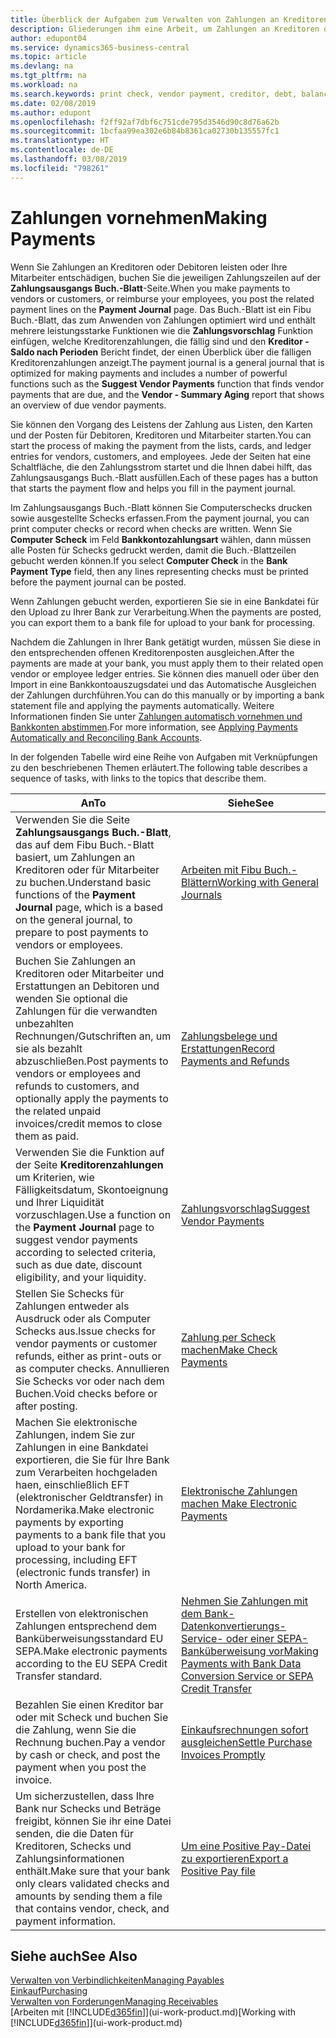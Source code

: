 ```yaml
---
title: Überblick der Aufgaben zum Verwalten von Zahlungen an Kreditoren | Microsoft Docs
description: Gliederungen ihm eine Arbeit, um Zahlungen an Kreditoren oder zu den Gläubigern, einschließlich Buchungszahlungszeilen und das Anzeigen einer Übersicht über den fälligen Saldo zu verwalten.
author: edupont04
ms.service: dynamics365-business-central
ms.topic: article
ms.devlang: na
ms.tgt_pltfrm: na
ms.workload: na
ms.search.keywords: print check, vendor payment, creditor, debt, balance due, AP
ms.date: 02/08/2019
ms.author: edupont
ms.openlocfilehash: f2ff92af7dbf6c751cde795d3546d90c8d76a62b
ms.sourcegitcommit: 1bcfaa99ea302e6b84b8361ca02730b135557fc1
ms.translationtype: HT
ms.contentlocale: de-DE
ms.lasthandoff: 03/08/2019
ms.locfileid: "798261"
---
```

# <a name="making-payments"></a><span data-ttu-id="43483-103">Zahlungen vornehmen</span><span class="sxs-lookup"><span data-stu-id="43483-103">Making Payments</span></span>

<span data-ttu-id="43483-104">Wenn Sie Zahlungen an Kreditoren oder Debitoren leisten oder Ihre Mitarbeiter entschädigen, buchen Sie die jeweiligen Zahlungszeilen auf der **Zahlungsausgangs Buch.-Blatt**-Seite.</span><span class="sxs-lookup"><span data-stu-id="43483-104">When you make payments to vendors or customers, or reimburse your employees, you post the related payment lines on the **Payment Journal** page.</span></span> <span data-ttu-id="43483-105">Das Buch.-Blatt ist ein Fibu Buch.-Blatt, das zum Anwenden von Zahlungen optimiert wird und enthält mehrere leistungsstarke Funktionen wie die **Zahlungsvorschlag** Funktion einfügen, welche Kreditorenzahlungen, die fällig sind und den **Kreditor - Saldo nach Perioden** Bericht findet, der einen Überblick über die fälligen Kreditorenzahlungen anzeigt.</span><span class="sxs-lookup"><span data-stu-id="43483-105">The payment journal is a general journal that is optimized for making payments and includes a number of powerful functions such as the **Suggest Vendor Payments** function that finds vendor payments that are due, and the **Vendor - Summary Aging** report that shows an overview of due vendor payments.</span></span>  

<span data-ttu-id="43483-106">Sie können den Vorgang des Leistens der Zahlung aus Listen, den Karten und der Posten für Debitoren, Kreditoren und Mitarbeiter starten.</span><span class="sxs-lookup"><span data-stu-id="43483-106">You can start the process of making the payment from the lists, cards, and ledger entries for vendors, customers, and employees.</span></span> <span data-ttu-id="43483-107">Jede der Seiten hat eine Schaltfläche, die den Zahlungsstrom startet und die Ihnen dabei hilft, das Zahlungsausgangs Buch.-Blatt ausfüllen.</span><span class="sxs-lookup"><span data-stu-id="43483-107">Each of these pages has a button that starts the payment flow and helps you fill in the payment journal.</span></span>  

<span data-ttu-id="43483-108">Im Zahlungsausgangs Buch.-Blatt können Sie Computerschecks drucken sowie ausgestellte Schecks erfassen.</span><span class="sxs-lookup"><span data-stu-id="43483-108">From the payment journal, you can print computer checks or record when checks are written.</span></span> <span data-ttu-id="43483-109">Wenn Sie **Computer Scheck** im Feld **Bankkontozahlungsart** wählen, dann müssen alle Posten für Schecks gedruckt werden, damit die Buch.-Blattzeilen gebucht werden können.</span><span class="sxs-lookup"><span data-stu-id="43483-109">If you select **Computer Check** in the **Bank Payment Type** field, then any lines representing checks must be printed before the payment journal can be posted.</span></span>

<span data-ttu-id="43483-110">Wenn Zahlungen gebucht werden, exportieren Sie sie in eine Bankdatei für den Upload zu Ihrer Bank zur Verarbeitung.</span><span class="sxs-lookup"><span data-stu-id="43483-110">When the payments are posted, you can export them to a bank file for upload to your bank for processing.</span></span>

<span data-ttu-id="43483-111">Nachdem die Zahlungen in Ihrer Bank getätigt wurden, müssen Sie diese in den entsprechenden offenen Kreditorenposten ausgleichen.</span><span class="sxs-lookup"><span data-stu-id="43483-111">After the payments are made at your bank, you must apply them to their related open vendor or employee ledger entries.</span></span> <span data-ttu-id="43483-112">Sie können dies manuell oder über den Import in eine Bankkontoauszugsdatei und das Automatische Ausgleichen der Zahlungen durchführen.</span><span class="sxs-lookup"><span data-stu-id="43483-112">You can do this manually or by importing a bank statement file and applying the payments automatically.</span></span> <span data-ttu-id="43483-113">Weitere Informationen finden Sie unter [Zahlungen automatisch vornehmen und Bankkonten abstimmen](receivables-apply-payments-auto-reconcile-bank-accounts.md).</span><span class="sxs-lookup"><span data-stu-id="43483-113">For more information, see [Applying Payments Automatically and Reconciling Bank Accounts](receivables-apply-payments-auto-reconcile-bank-accounts.md).</span></span>

<span data-ttu-id="43483-114">In der folgenden Tabelle wird eine Reihe von Aufgaben mit Verknüpfungen zu den beschriebenen Themen erläutert.</span><span class="sxs-lookup"><span data-stu-id="43483-114">The following table describes a sequence of tasks, with links to the topics that describe them.</span></span>

| <span data-ttu-id="43483-115">An</span><span class="sxs-lookup"><span data-stu-id="43483-115">To</span></span> | <span data-ttu-id="43483-116">Siehe</span><span class="sxs-lookup"><span data-stu-id="43483-116">See</span></span> |
| --- | --- |
|<span data-ttu-id="43483-117">Verwenden Sie die Seite **Zahlungsausgangs Buch.-Blatt**, das auf dem Fibu Buch.-Blatt basiert, um Zahlungen an Kreditoren oder für Mitarbeiter zu buchen.</span><span class="sxs-lookup"><span data-stu-id="43483-117">Understand basic functions of the **Payment Journal** page, which is a based on the general journal, to prepare to post payments to vendors or employees.</span></span>|[<span data-ttu-id="43483-118">Arbeiten mit Fibu Buch.-Blättern</span><span class="sxs-lookup"><span data-stu-id="43483-118">Working with General Journals</span></span>](ui-work-general-journals.md)|
|<span data-ttu-id="43483-119">Buchen Sie Zahlungen an Kreditoren oder Mitarbeiter und Erstattungen an Debitoren und wenden Sie optional die Zahlungen für die verwandten unbezahlten Rechnungen/Gutschriften an, um sie als bezahlt abzuschließen.</span><span class="sxs-lookup"><span data-stu-id="43483-119">Post payments to vendors or employees and refunds to customers, and optionally apply the payments to the related unpaid invoices/credit memos to close them as paid.</span></span>|[<span data-ttu-id="43483-120">Zahlungsbelege und Erstattungen</span><span class="sxs-lookup"><span data-stu-id="43483-120">Record Payments and Refunds</span></span>](payables-how-post-payments-refunds.md)|
| <span data-ttu-id="43483-121">Verwenden Sie die Funktion auf der Seite **Kreditorenzahlungen** um Kriterien, wie Fälligkeitsdatum, Skontoeignung und Ihrer Liquidität vorzuschlagen.</span><span class="sxs-lookup"><span data-stu-id="43483-121">Use a function on the **Payment Journal** page to suggest vendor payments according to selected criteria, such as due date, discount eligibility, and your liquidity.</span></span> |[<span data-ttu-id="43483-122">Zahlungsvorschlag</span><span class="sxs-lookup"><span data-stu-id="43483-122">Suggest Vendor Payments</span></span>](payables-how-suggest-vendor-payments.md) |
| <span data-ttu-id="43483-123">Stellen Sie Schecks für Zahlungen entweder als Ausdruck oder als Computer Schecks aus.</span><span class="sxs-lookup"><span data-stu-id="43483-123">Issue checks for vendor payments or customer refunds, either as print-outs or as computer checks.</span></span> <span data-ttu-id="43483-124">Annullieren Sie Schecks vor oder nach dem Buchen.</span><span class="sxs-lookup"><span data-stu-id="43483-124">Void checks before or after posting.</span></span> |[<span data-ttu-id="43483-125">Zahlung per Scheck machen</span><span class="sxs-lookup"><span data-stu-id="43483-125">Make Check Payments</span></span>](payables-how-work-checks.md) |
|<span data-ttu-id="43483-126">Machen Sie elektronische Zahlungen, indem Sie  zur Zahlungen in eine Bankdatei exportieren, die Sie für Ihre Bank zum Verarbeiten hochgeladen haen, einschließlich EFT (elektronischer Geldtransfer) in Nordamerika.</span><span class="sxs-lookup"><span data-stu-id="43483-126">Make electronic payments by exporting payments to a bank file that you upload to your bank for processing, including EFT (electronic funds transfer) in North America.</span></span> |[<span data-ttu-id="43483-127">Elektronische Zahlungen machen </span><span class="sxs-lookup"><span data-stu-id="43483-127">Make Electronic Payments</span></span>](payables-how-export-payments-bank-file.md)|
|<span data-ttu-id="43483-128">Erstellen von elektronischen Zahlungen entsprechend dem Banküberweisungsstandard EU SEPA.</span><span class="sxs-lookup"><span data-stu-id="43483-128">Make electronic payments according to the EU SEPA Credit Transfer standard.</span></span>|[<span data-ttu-id="43483-129">Nehmen Sie Zahlungen mit dem Bank-Datenkonvertierungs-Service- oder einer SEPA-Banküberweisung vor</span><span class="sxs-lookup"><span data-stu-id="43483-129">Making Payments with Bank Data Conversion Service or SEPA Credit Transfer</span></span>](finance-make-payments-with-bank-data-conversion-service-or-sepa-credit-transfer.md)|
| <span data-ttu-id="43483-130">Bezahlen Sie einen Kreditor bar oder mit Scheck und buchen Sie die Zahlung, wenn Sie die Rechnung buchen.</span><span class="sxs-lookup"><span data-stu-id="43483-130">Pay a vendor by cash or check, and post the payment when you post the invoice.</span></span> |[<span data-ttu-id="43483-131">Einkaufsrechnungen sofort ausgleichen</span><span class="sxs-lookup"><span data-stu-id="43483-131">Settle Purchase Invoices Promptly</span></span>](finance-how-to-settle-purchase-invoices-promptly.md) |
| <span data-ttu-id="43483-132">Um sicherzustellen, dass Ihre Bank nur Schecks und Beträge freigibt, können Sie ihr eine Datei senden, die die Daten für Kreditoren, Schecks und Zahlungsinformationen enthält.</span><span class="sxs-lookup"><span data-stu-id="43483-132">Make sure that your bank only clears validated checks and amounts by sending them a file that contains vendor, check, and payment information.</span></span> |[<span data-ttu-id="43483-133">Um eine Positive Pay-Datei zu exportieren</span><span class="sxs-lookup"><span data-stu-id="43483-133">Export a Positive Pay file</span></span>](finance-how-positive-pay.md) |

## <a name="see-also"></a><span data-ttu-id="43483-134">Siehe auch</span><span class="sxs-lookup"><span data-stu-id="43483-134">See Also</span></span>
[<span data-ttu-id="43483-135">Verwalten von Verbindlichkeiten</span><span class="sxs-lookup"><span data-stu-id="43483-135">Managing Payables</span></span>](payables-manage-payables.md)  
[<span data-ttu-id="43483-136">Einkauf</span><span class="sxs-lookup"><span data-stu-id="43483-136">Purchasing</span></span>](purchasing-manage-purchasing.md)  
[<span data-ttu-id="43483-137">Verwalten von Forderungen</span><span class="sxs-lookup"><span data-stu-id="43483-137">Managing Receivables</span></span>](receivables-manage-receivables.md)  
<span data-ttu-id="43483-138">[Arbeiten mit [!INCLUDE[d365fin](includes/d365fin_md.md)]](ui-work-product.md)</span><span class="sxs-lookup"><span data-stu-id="43483-138">[Working with [!INCLUDE[d365fin](includes/d365fin_md.md)]](ui-work-product.md)</span></span>  
